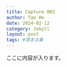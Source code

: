 ```yaml
---
title: Capture 002
author: Tao He
date: 2024-02-12
category: Jekyll
layout: post
tags: #資本主義
---
```


ここに内容が入ります。